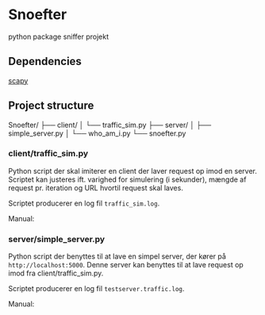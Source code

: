 # Snoefter
python package sniffer projekt

## Dependencies
[scapy](https://scapy.net/)

## Project structure
Snoefter/
├── client/
│   └── traffic_sim.py
├── server/
│   ├── simple_server.py
│   └── who_am_i.py
└── snoefter.py

### client/traffic_sim.py
Python script der skal imiterer en client der laver request op imod en server. Scriptet kan justeres ift. varighed for simulering (i sekunder), mængde af request pr. iteration og URL hvortil request skal laves.

Scriptet producerer en log fil `traffic_sim.log`.

Manual:

### server/simple_server.py
Python script der benyttes til at lave en simpel server, der kører på `http://localhost:5000`. Denne server kan benyttes til at lave request op imod fra client/traffic_sim.py.

Scriptet producerer en log fil `testserver.traffic.log`.

Manual:
